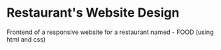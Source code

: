 # Restaurant's Website Design
Frontend of a responsive website for a restaurant named - FOOD (using html and css)

